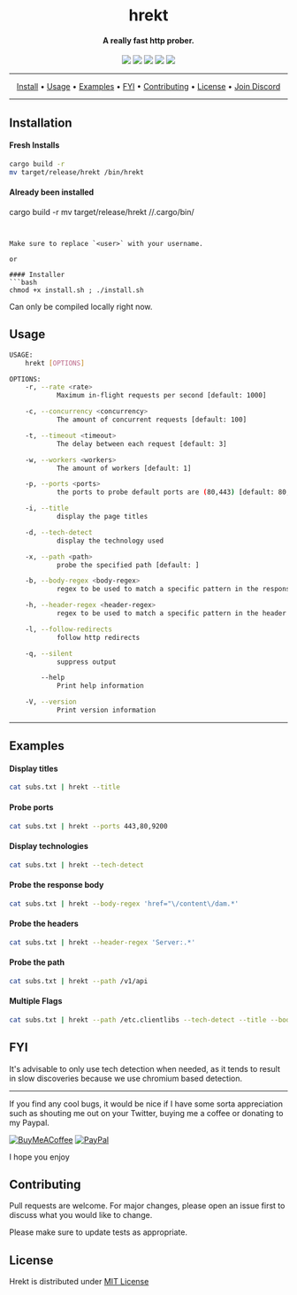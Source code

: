 <h1 align="center">hrekt
  <br>
</h1>

<h4 align="center">A really fast http prober.</h4>

<p align="center">
  <a href="/LICENSE"><img src="https://img.shields.io/badge/license-MIT-blue.svg"/></a>
  <a href="https://www.rust-lang.org/"><img src="https://camo.githubusercontent.com/2ed8a73e5c5d21391f6dfc3ed93f70470c1d4ccf32824d96f943420163df9963/68747470733a2f2f696d672e736869656c64732e696f2f62616467652f4c616e67756167652d527573742d3138313731373f636f6c6f723d726564"/></a>
  <a href="https://github.com/ethicalhackingplayground/hrekt/issues"><img src="https://img.shields.io/badge/contributions-welcome-brightgreen.svg?style=flat"></a>
  <a href="https://twitter.com/z0idsec"><img src="https://img.shields.io/twitter/follow/z0idsec.svg?logo=twitter"></a>
  <a href="https://discord.gg/MQWCem5b"><img src="https://img.shields.io/discord/862900124740616192.svg?logo=discord"></a>
  <br>
</p>

---

<p align="center">
  <a href="#installation">Install</a> •
  <a href="#usage">Usage</a> •
  <a href="#examples">Examples</a> •
  <a href="#fyi">FYI</a> •
  <a href="#contributing">Contributing</a> •
  <a href="#license">License</a> •
  <a href="https://discord.gg/MQWCem5b">Join Discord</a> 
</p>

---

## Installation

#### Fresh Installs
```bash
cargo build -r
mv target/release/hrekt /bin/hrekt
```

#### Already been installed
cargo build -r
mv target/release/hrekt /<user>/.cargo/bin/
```


Make sure to replace `<user>` with your username.

or 

#### Installer
```bash
chmod +x install.sh ; ./install.sh
```

Can only be compiled locally right now.


## Usage

```bash
USAGE:
    hrekt [OPTIONS]

OPTIONS:
    -r, --rate <rate>
            Maximum in-flight requests per second [default: 1000]

    -c, --concurrency <concurrency>
            The amount of concurrent requests [default: 100]

    -t, --timeout <timeout>
            The delay between each request [default: 3]

    -w, --workers <workers>
            The amount of workers [default: 1]

    -p, --ports <ports>
            the ports to probe default ports are (80,443) [default: 80,443]

    -i, --title
            display the page titles

    -d, --tech-detect
            display the technology used

    -x, --path <path>
            probe the specified path [default: ]

    -b, --body-regex <body-regex>
            regex to be used to match a specific pattern in the response [default: ]

    -h, --header-regex <header-regex>
            regex to be used to match a specific pattern in the header [default: ]

    -l, --follow-redirects
            follow http redirects

    -q, --silent
            suppress output

        --help
            Print help information

    -V, --version
            Print version information
```

---

## Examples

#### Display titles

```bash
cat subs.txt | hrekt --title
```

#### Probe ports

```bash
cat subs.txt | hrekt --ports 443,80,9200 
```

#### Display technologies

```bash
cat subs.txt | hrekt --tech-detect
```

#### Probe the response body

```bash
cat subs.txt | hrekt --body-regex 'href="\/content\/dam.*'
```

#### Probe the headers

```bash
cat subs.txt | hrekt --header-regex 'Server:.*'
```

#### Probe the path

```bash
cat subs.txt | hrekt --path /v1/api
```

#### Multiple Flags

```bash
cat subs.txt | hrekt --path /etc.clientlibs --tech-detect --title --body-regex 'href="\/content\/dam.*'
```

## FYI
It's advisable to only use tech detection when needed, as it tends to result in slow discoveries because we use chromium based detection.

---

If you find any cool bugs, it would be nice if I have some sorta appreciation such as shouting me out on your Twitter, buying me a coffee or donating to my Paypal.
  
[![BuyMeACoffee](https://img.shields.io/badge/Buy%20Me%20a%20Coffee-ffdd00?style=for-the-badge&logo=buy-me-a-coffee&logoColor=black)](https://www.buymeacoffee.com/SBhULWm) [![PayPal](https://img.shields.io/badge/PayPal-00457C?style=for-the-badge&logo=paypal&logoColor=white)](https://www.paypal.com/paypalme/cyberlixpty)

I hope you enjoy

## Contributing

Pull requests are welcome. For major changes, please open an issue first
to discuss what you would like to change.

Please make sure to update tests as appropriate.


## License

Hrekt is distributed under [MIT License](https://github.com/ethicalhackingplayground/hrekt/blob/main/LICENSE)
